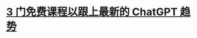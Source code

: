 # [3 门免费课程以跟上最新的 ChatGPT 趋势](https://example.org/3-free-courses-to-catch-up-with-the-newest-trends-on-chatgpt-77bcf058a161.md)
